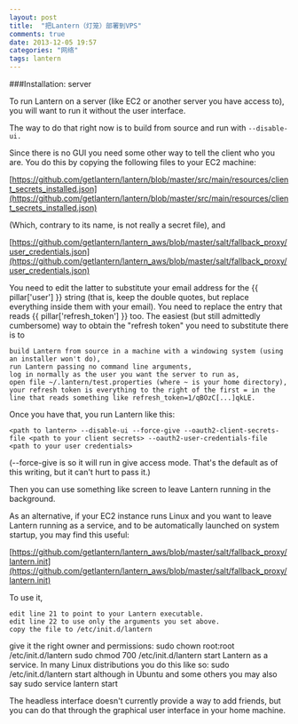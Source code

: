 ```yaml
---
layout: post
title:  "把Lantern（灯笼）部署到VPS"
comments: true
date: 2013-12-05 19:57
categories: "网络"
tags: lantern
---
```

###Installation: server


To run Lantern on a server (like EC2 or another server you have access to), you will want to run it without the user interface.

The way to do that right now is to build from source and run with `--disable-ui.`

Since there is no GUI you need some other way to tell the client who you are. You do this by copying the following files to your EC2 machine:

[https://github.com/getlantern/lantern/blob/master/src/main/resources/client_secrets_installed.json](https://github.com/getlantern/lantern/blob/master/src/main/resources/client_secrets_installed.json)

(Which, contrary to its name, is not really a secret file), and

[https://github.com/getlantern/lantern_aws/blob/master/salt/fallback_proxy/user_credentials.json](https://github.com/getlantern/lantern_aws/blob/master/salt/fallback_proxy/user_credentials.json)

You need to edit the latter to substitute your email address for the {{ pillar['user'] }} string (that is, keep the double quotes, but replace everything inside them with your email). You need to replace the entry that reads {{ pillar['refresh_token'] }} too. The easiest (but still admittedly cumbersome) way to obtain the "refresh token" you need to substitute there is to

    build Lantern from source in a machine with a windowing system (using an installer won't do),
    run Lantern passing no command line arguments,
    log in normally as the user you want the server to run as,
    open file ~/.lantern/test.properties (where ~ is your home directory),
    your refresh token is everything to the right of the first = in the line that reads something like refresh_token=1/qBOzC[...]qkLE.

Once you have that, you run Lantern like this:

```
<path to lantern> --disable-ui --force-give --oauth2-client-secrets-file <path to your client secrets> --oauth2-user-credentials-file <path to your user credentials>
```

(--force-give is so it will run in give access mode. That's the default as of this writing, but it can't hurt to pass it.)

Then you can use something like screen to leave Lantern running in the background.

As an alternative, if your EC2 instance runs Linux and you want to leave Lantern running as a service, and to be automatically launched on system startup, you may find this useful:

[https://github.com/getlantern/lantern_aws/blob/master/salt/fallback_proxy/lantern.init](https://github.com/getlantern/lantern_aws/blob/master/salt/fallback_proxy/lantern.init)

To use it,

    edit line 21 to point to your Lantern executable.
    edit line 22 to use only the arguments you set above.
    copy the file to /etc/init.d/lantern
    
give it the right owner and permissions: sudo chown root:root /etc/init.d/lantern sudo chmod 700 /etc/init.d/lantern 
start Lantern as a service. In many Linux distributions you do this like so: sudo /etc/init.d/lantern start although in Ubuntu and some others you may also say sudo service lantern start

The headless interface doesn't currently provide a way to add friends, but you can do that through the graphical user interface in your home machine.
